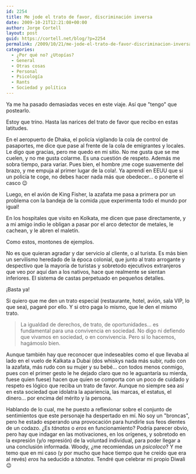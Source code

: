 ```yaml
---
id: 2254
title: Me jode el trato de favor, discriminación inversa
date: 2009-10-21T12:21:08+00:00
author: Jorge Cortell
layout: post
guid: https://cortell.net/blog/?p=2254
permalink: /2009/10/21/me-jode-el-trato-de-favor-discriminacion-inversa/
categories:
  - ¿Por qué no? ¿Utopías?
  - General
  - Otras cosas
  - Personal
  - Psicología
  - Rants
  - Sociedad y polí­tica
---
```

Ya me ha pasado demasiadas veces en este viaje. Así que "tengo" que postearlo.

Estoy que trino. Hasta las narices del trato de favor que recibo en estas latitudes.

En el aeropuerto de Dhaka, el policía vigilando la cola de control de pasaportes, me dice que pase al frente de la cola de emigrantes y locales. Le digo que gracias, pero me quedo en mi sitio. No me gusta que se me cuelen, y no me gusta colarme. Es una cuestión de respeto. Además me sobra tiempo, para variar. Pues bien, el hombre ¡me coge suavemente del brazo, y me empuja al primer lugar de la cola!. Ya aprendí en EEUU que si un policía te coge, no debes hacer nada más que obedecer... o ponerte el casco 😉

Luego, en el avión de King Fisher, la azafata me pasa a primera por un problema con la bandeja de la comida ¡que experimenta todo el mundo por igual!

En los hospitales que visito en Kolkata, me dicen que pase directamente, y a mi amigo indio le obligan a pasar por el arco detector de metales, le cachean, y le abren el maletín.

Como estos, montones de ejemplos.

No es que quieran agradar y dar servicio al cliente, o al turista. Es más bien un servilismo heredado de la época colonial, que junto al trato arrogante y despectivo que la mayoría de turistas y sobretodo ejecutivos extranjeros que veo por aquí dan a los nativos, hace que realmente se sientan inferiores. El sistema de castas perpetuado en pequeños detalles.

¡Basta ya!

Si quiero que me den un trato especial (restaurante, hotel, avión, sala VIP, lo que sea), pagaré por ello. Y si otro paga lo mismo, que le den el mismo trato.

> La igualdad de derechos, de trato, de oportunidades... es fundamental para una convivencia en sociedad. No digo ni defiendo que vivamos en sociedad, o en convivencia. Pero si lo hacemos, hagámoslo bien.

Aunque también hay que reconocer que indeseables como el que llevaba al lado en el vuelo de Kalkata a Dubai (dos whiskys nada más subir, rudo con la azafata, más rudo con su mujer y su bebé... con todos menos conmigo, pues con el primer gesto le he dejado claro que no le aguantaría su mierda, fuese quien fuese) hacen que quien se comporta con un poco de cuidado y respeto es lógico que reciba un trato de favor. Aunque no siempre sea así en esta sociedad que idolatra la apariencia, las marcas, el estatus, el dinero... por encima del mérito y la persona.

Hablando de lo cual, me he puesto a reflexionar sobre el conjunto de sentimientos que este personaje ha despertado en mí. No soy un "broncas", pero he estado esperando una provocación para hundirle sus feos dientes de un codazo. ¿Es _tánatos_ o _eros_ en funcionamiento? Podría parecer obvio, pero hay que indagar en las motivaciones, en los orígenes, y sobretodo en la expresión (y/o represión) de la voluntad individual, para poder llegar a una conclusión informada. Woody, ¿me recomiendas un _psicoloco_? Y me temo que en mi caso (y por mucho que hace tiempo que he creído que era al revés) _eros_ ha seducido a _tánatos_. Tendré que celebrar mi propio Diwali 😉